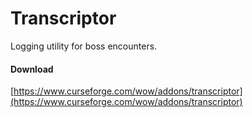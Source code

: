 # Transcriptor
Logging utility for boss encounters.

#### Download
[https://www.curseforge.com/wow/addons/transcriptor](https://www.curseforge.com/wow/addons/transcriptor)